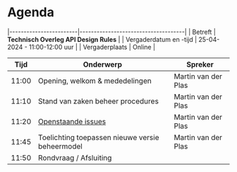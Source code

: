 # Agenda

|------------------------|-------------------------------------| 
| Betreft  | **Technisch Overleg API Design Rules** |
| Vergaderdatum en -tijd | 25-04-2024 - 11:00-12:00 uur  |
| Vergaderplaats  | Online |


| Tijd | Onderwerp |Spreker|
| --- | --- | --- |
| 11:00 | Opening, welkom & mededelingen  |  Martin van der Plas |
| 11:10 | Stand van zaken beheer procedures | Martin van der Plas |
| 11:20 | [Openstaande issues](https://github.com/Geonovum/KP-APIs/issues?q=is%3Aissue+is%3Aopen+label%3A%22WG%3ANormatieve+rules%22)| Martin van der Plas |
| 11:45 | Toelichting toepassen nieuwe versie beheermodel | Martin van der Plas |
| 11:50 | Rondvraag / Afsluiting |
